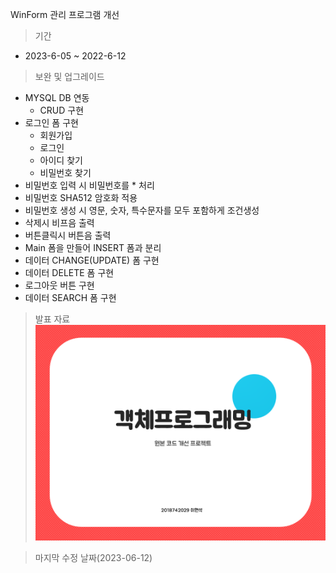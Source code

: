 WinForm 관리 프로그램 개선
>기간
* 2023-6-05 ~ 2022-6-12
>보완 및 업그레이드
- MYSQL DB 연동
	- CRUD 구현
- 로그인 폼 구현
	- 회원가입 
	- 로그인 
	- 아이디 찾기 
	- 비밀번호 찾기
- 비밀번호 입력 시 비밀번호를 * 처리
- 비밀번호 SHA512 암호화 적용
- 비밀번호 생성 시 영문, 숫자, 특수문자를 모두 포함하게 조건생성
- 삭제시 비프음 출력
- 버튼클릭시 버튼음 출력
- Main 폼을 만들어 INSERT 폼과 분리
- 데이터 CHANGE(UPDATE) 폼 구현
- 데이터 DELETE 폼 구현
- 로그아웃 버튼 구현
- 데이터 SEARCH 폼 구현





> 발표 자료
![ppt 화면](./Bank/ppt/ppt.PNG)

> 마지막 수정 날짜(2023-06-12)
